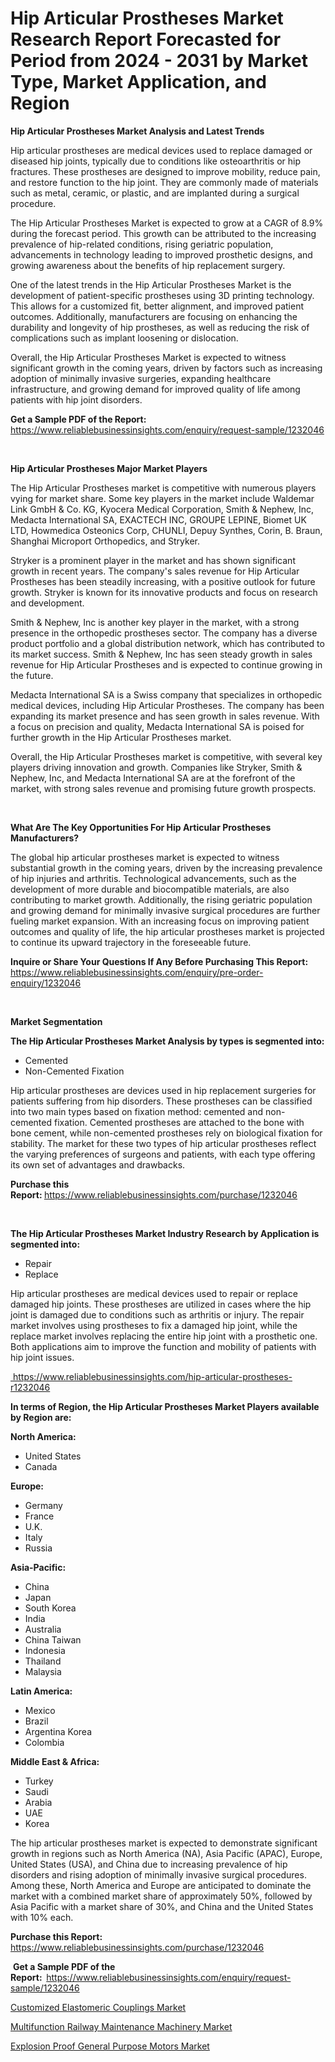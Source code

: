 <p><h1>Hip Articular Prostheses Market Research Report Forecasted for Period from 2024 -  2031 by Market Type, Market Application, and Region</h1></p><p><strong>Hip Articular Prostheses Market Analysis and Latest Trends</strong></p>
<p><p>Hip articular prostheses are medical devices used to replace damaged or diseased hip joints, typically due to conditions like osteoarthritis or hip fractures. These prostheses are designed to improve mobility, reduce pain, and restore function to the hip joint. They are commonly made of materials such as metal, ceramic, or plastic, and are implanted during a surgical procedure.</p><p>The Hip Articular Prostheses Market is expected to grow at a CAGR of 8.9% during the forecast period. This growth can be attributed to the increasing prevalence of hip-related conditions, rising geriatric population, advancements in technology leading to improved prosthetic designs, and growing awareness about the benefits of hip replacement surgery.</p><p>One of the latest trends in the Hip Articular Prostheses Market is the development of patient-specific prostheses using 3D printing technology. This allows for a customized fit, better alignment, and improved patient outcomes. Additionally, manufacturers are focusing on enhancing the durability and longevity of hip prostheses, as well as reducing the risk of complications such as implant loosening or dislocation.</p><p>Overall, the Hip Articular Prostheses Market is expected to witness significant growth in the coming years, driven by factors such as increasing adoption of minimally invasive surgeries, expanding healthcare infrastructure, and growing demand for improved quality of life among patients with hip joint disorders.</p></p>
<p><strong>Get a Sample PDF of the Report:&nbsp;</strong> <a href="https://www.reliablebusinessinsights.com/enquiry/request-sample/1232046">https://www.reliablebusinessinsights.com/enquiry/request-sample/1232046</a></p>
<p>&nbsp;</p>
<p><strong>Hip Articular Prostheses Major Market Players</strong></p>
<p><p>The Hip Articular Prostheses market is competitive with numerous players vying for market share. Some key players in the market include Waldemar Link GmbH & Co. KG, Kyocera Medical Corporation, Smith & Nephew, Inc, Medacta International SA, EXACTECH INC, GROUPE LEPINE, Biomet UK LTD, Howmedica Osteonics Corp, CHUNLI, Depuy Synthes, Corin, B. Braun, Shanghai Microport Orthopedics, and Stryker.</p><p>Stryker is a prominent player in the market and has shown significant growth in recent years. The company's sales revenue for Hip Articular Prostheses has been steadily increasing, with a positive outlook for future growth. Stryker is known for its innovative products and focus on research and development.</p><p>Smith & Nephew, Inc is another key player in the market, with a strong presence in the orthopedic prostheses sector. The company has a diverse product portfolio and a global distribution network, which has contributed to its market success. Smith & Nephew, Inc has seen steady growth in sales revenue for Hip Articular Prostheses and is expected to continue growing in the future.</p><p>Medacta International SA is a Swiss company that specializes in orthopedic medical devices, including Hip Articular Prostheses. The company has been expanding its market presence and has seen growth in sales revenue. With a focus on precision and quality, Medacta International SA is poised for further growth in the Hip Articular Prostheses market.</p><p>Overall, the Hip Articular Prostheses market is competitive, with several key players driving innovation and growth. Companies like Stryker, Smith & Nephew, Inc, and Medacta International SA are at the forefront of the market, with strong sales revenue and promising future growth prospects.</p></p>
<p>&nbsp;</p>
<p><strong>What Are The Key Opportunities For Hip Articular Prostheses Manufacturers?</strong></p>
<p><p>The global hip articular prostheses market is expected to witness substantial growth in the coming years, driven by the increasing prevalence of hip injuries and arthritis. Technological advancements, such as the development of more durable and biocompatible materials, are also contributing to market growth. Additionally, the rising geriatric population and growing demand for minimally invasive surgical procedures are further fueling market expansion. With an increasing focus on improving patient outcomes and quality of life, the hip articular prostheses market is projected to continue its upward trajectory in the foreseeable future.</p></p>
<p><strong>Inquire or Share Your Questions If Any Before Purchasing This Report:</strong> <a href="https://www.reliablebusinessinsights.com/enquiry/pre-order-enquiry/1232046">https://www.reliablebusinessinsights.com/enquiry/pre-order-enquiry/1232046</a></p>
<p>&nbsp;</p>
<p><strong>Market Segmentation</strong></p>
<p><strong>The Hip Articular Prostheses Market Analysis by types is segmented into:</strong></p>
<p><ul><li>Cemented</li><li>Non-Cemented Fixation</li></ul></p>
<p><p>Hip articular prostheses are devices used in hip replacement surgeries for patients suffering from hip disorders. These prostheses can be classified into two main types based on fixation method: cemented and non-cemented fixation. Cemented prostheses are attached to the bone with bone cement, while non-cemented prostheses rely on biological fixation for stability. The market for these two types of hip articular prostheses reflect the varying preferences of surgeons and patients, with each type offering its own set of advantages and drawbacks.</p></p>
<p><strong>Purchase this Report:&nbsp;</strong><a href="https://www.reliablebusinessinsights.com/purchase/1232046">https://www.reliablebusinessinsights.com/purchase/1232046</a></p>
<p>&nbsp;</p>
<p><strong>The Hip Articular Prostheses Market Industry Research by Application is segmented into:</strong></p>
<p><ul><li>Repair</li><li>Replace</li></ul></p>
<p><p>Hip articular prostheses are medical devices used to repair or replace damaged hip joints. These prostheses are utilized in cases where the hip joint is damaged due to conditions such as arthritis or injury. The repair market involves using prostheses to fix a damaged hip joint, while the replace market involves replacing the entire hip joint with a prosthetic one. Both applications aim to improve the function and mobility of patients with hip joint issues.</p></p>
<p><a href="https://www.reliablebusinessinsights.com/hip-articular-prostheses-r1232046">&nbsp;https://www.reliablebusinessinsights.com/hip-articular-prostheses-r1232046</a></p>
<p><strong>In terms of Region, the Hip Articular Prostheses Market Players available by Region are:</strong></p>
<p>
    <p> <strong> North America: </strong>
        <ul>
            <li>United States</li>
            <li>Canada</li>
        </ul>
        </p> 
    <p> <strong> Europe: </strong>
        <ul>
            <li>Germany</li>
            <li>France</li>
            <li>U.K.</li>
            <li>Italy</li>
            <li>Russia</li>
        </ul>
        </p> 
    <p> <strong> Asia-Pacific: </strong>
        <ul>
            <li>China</li>
            <li>Japan</li>
            <li>South Korea</li>
            <li>India</li>
            <li>Australia</li>
            <li>China Taiwan</li>
            <li>Indonesia</li>
            <li>Thailand</li>
            <li>Malaysia</li>
        </ul>
        </p> 
    <p> <strong> Latin America: </strong>
        <ul>
            <li>Mexico</li>
            <li>Brazil</li>
            <li>Argentina Korea</li>
            <li>Colombia</li>
        </ul>
        </p> 
    <p> <strong> Middle East & Africa: </strong>
        <ul>
            <li>Turkey</li>
            <li>Saudi</li>
            <li>Arabia</li>
            <li>UAE</li>
            <li>Korea</li>
        </ul>
    </p>
    </p>
<p><p>The hip articular prostheses market is expected to demonstrate significant growth in regions such as North America (NA), Asia Pacific (APAC), Europe, United States (USA), and China due to increasing prevalence of hip disorders and rising adoption of minimally invasive surgical procedures. Among these, North America and Europe are anticipated to dominate the market with a combined market share of approximately 50%, followed by Asia Pacific with a market share of 30%, and China and the United States with 10% each.</p></p>
<p><strong>Purchase this Report: </strong><a href="https://www.reliablebusinessinsights.com/purchase/1232046">https://www.reliablebusinessinsights.com/purchase/1232046</a></p>
<p>&nbsp;<strong>Get a Sample PDF of the Report:&nbsp;&nbsp;</strong><a href="https://www.reliablebusinessinsights.com/enquiry/request-sample/1232046">https://www.reliablebusinessinsights.com/enquiry/request-sample/1232046</a></p>
<p><strong></strong></p>
<p><p><a href="https://github.com/nusratjahan12006/Market-Research-Report-List-1/blob/main/customized-elastomeric-couplings-market.md">Customized Elastomeric Couplings Market</a></p><p><a href="https://github.com/vimar16th/Market-Research-Report-List-5/blob/main/multifunction-railway-maintenance-machinery-market.md">Multifunction Railway Maintenance Machinery Market</a></p><p><a href="https://github.com/JameTravis/Market-Research-Report-List-5/blob/main/explosion-proof-general-purpose-motors-market.md">Explosion Proof General Purpose Motors Market</a></p></p>